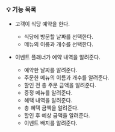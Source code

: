 ### 💡 기능 목록
- 고객이 식당 예약을 한다.
  - 식당에 방문할 날짜를 선택한다.
  - 메뉴의 이름과 개수를 선택한다.

- 이벤트 플래너가 예약 내역을 알려준다.
  - 예약한 날짜를 알려준다.
  - 주문한 메뉴의 이름과 개수를 알려준다.
  - 할인 전 총 주문 금액을 알려준다.
  - 증정 메뉴를 알려준다.
  - 혜택 내역을 알려준다.
  - 총 혜택 금액을 알려준다.
  - 할인 후 예상 금액을 알려준다.
  - 이벤트 배지를 알려준다.

